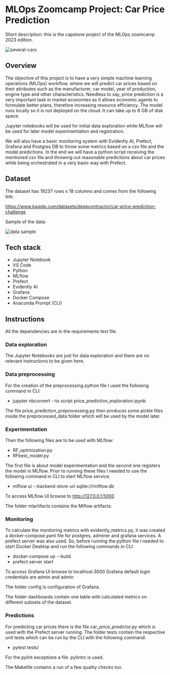 # MLOps Zoomcamp Project: Car Price Prediction
Short description: this is the capstone project of the MLOps zoomcamp 2023 edition.

![several-cars](https://github.com/Sebasfac/mlops_zoomcamp_project_car_price_prediction/assets/48665389/a13cd8e2-12f5-42e7-984e-c270feacee2b)


## Overview
The objective of this project is to have a very simple machine learning operations (MLOps) workflow, where we will predict car prices based on their attributes such as the manufacturer, car model, year of production, engine type and other characteristics. Needless to say, price prediction is a very important task in market economies as it allows economic agents to formulate better plans, therefore increasing resource efficiency. The model runs locally so it is not deployed on the cloud. It can take up to 6 GB of disk space.

Jupyter notebooks will be used for initial data exploration while MLflow will be used for later model experimentation and registration.

We will also have a basic monitoring system with Evidently AI, Prefect, Grafana and Postgres DB to throw some metrics based on a csv file and the model predictions.
In the end we will have a python script receiving the mentioned csv file and throwing out reasonable predictions about car prices while being orchestrated in a very basic way with Prefect.

## Dataset
The dataset has 19237 rows x 18 columns and comes from the following link:

https://www.kaggle.com/datasets/deepcontractor/car-price-prediction-challenge

Sample of the data:

![data sample](https://github.com/Sebasfac/mlops_zoomcamp_project_car_price_prediction/assets/48665389/d70669ac-64d4-41a7-acd2-ecadd2ec878c)


## Tech stack
* Jupyter Notebook
* VS Code
* Python
* MLflow
* Prefect
* Evidently AI
* Grafana
* Docker Compose
* Anaconda Prompt (CLI)

## Instructions
All the dependencies are in the requirements text file.

### Data exploration

The Jupyter Notebooks are just for data exploration and there are no relevant instructions to be given here.

### Data preprocessing

For the creation of the preprocessing python file I used the following command in CLI:

* jupyter nbconvert --to script price_prediction_exploration.ipynb

The file price_prediction_preprocessing.py then produces some pickle files inside the preprocessed_data folder which will be used by the model later.

### Experimentation

Then the following files are to be used with MLflow:

* RF_optimization.py
* RFbest_model.py

The first file is about model experimentation and the second one registers the model in MLflow. Prior to running these files I needed to use the following command in CLI to start MLflow service:

* mlflow ui --backend-store-uri sqlite:///mlflow.db

To access MLflow UI browse to http://127.0.0.1:5000

The folder mlartifacts contains the Mlflow artifacts.

### Monitoring
To calculate the monitoring metrics with evidently_metrics.py, it was created a docker-compose.yaml file for postgres, adminer and grafana services. A prefect server was also used. So, before running the python file I needed to start Docker Desktop and run the following commands in CLI:

* docker-compose up --build
* prefect server start

To access Grafana UI browse to localhost:3000
Grafana default login credentials are admin and admin

The folder config is configuration of Grafana.

The folder dashboards contain one table with calculated metrics on different subsets of the dataset.

### Predictions
For predicting car prices there is the file car_price_predictor.py which is used with the Prefect server running.
The folder tests contain the respective unit tests which can be run by the CLI with the following command:

* pytest tests/

For the pylint exceptions a file .pylintrc is used.

The Makefile contains a run of a few quality checks too.
